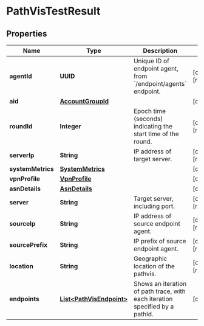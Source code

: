 

# PathVisTestResult


## Properties

| Name | Type | Description | Notes |
|------------ | ------------- | ------------- | -------------|
|**agentId** | **UUID** | Unique ID of endpoint agent, from &#x60;/endpoint/agents&#x60; endpoint. |  [optional] [readonly] |
|**aid** | [**AccountGroupId**](AccountGroupId.md) |  |  [optional] |
|**roundId** | **Integer** | Epoch time (seconds) indicating the start time of the round. |  [optional] [readonly] |
|**serverIp** | **String** | IP address of target server. |  [optional] [readonly] |
|**systemMetrics** | [**SystemMetrics**](SystemMetrics.md) |  |  [optional] |
|**vpnProfile** | [**VpnProfile**](VpnProfile.md) |  |  [optional] |
|**asnDetails** | [**AsnDetails**](AsnDetails.md) |  |  [optional] |
|**server** | **String** | Target server, including port. |  [optional] [readonly] |
|**sourceIp** | **String** | IP address of source endpoint agent. |  [optional] [readonly] |
|**sourcePrefix** | **String** | IP prefix of source endpoint agent. |  [optional] [readonly] |
|**location** | **String** | Geographic location of the pathvis. |  [optional] [readonly] |
|**endpoints** | [**List&lt;PathVisEndpoint&gt;**](PathVisEndpoint.md) | Shows an iteration of path trace, with each iteration specified by a pathId. |  [optional] |



